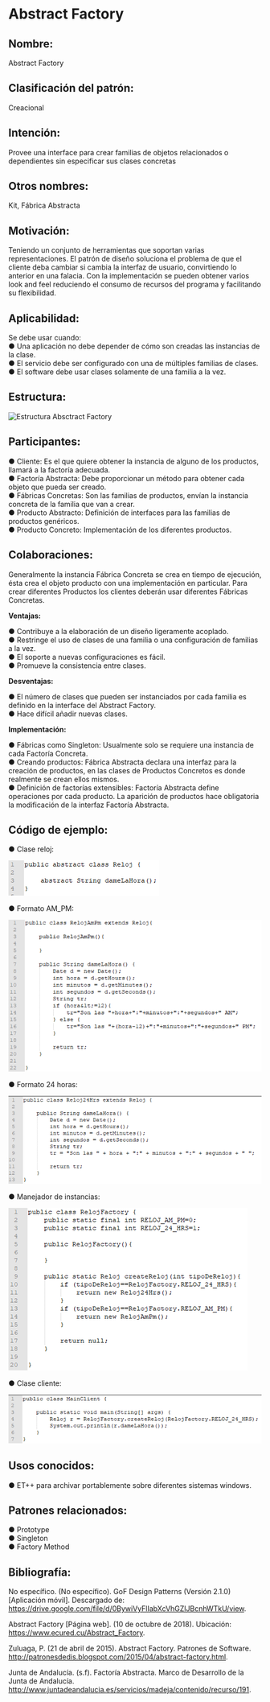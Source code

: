# Abstract Factory

## Nombre:

Abstract Factory

## Clasificación del patrón:

Creacional

## Intención:

Provee una interface para crear familias de objetos relacionados o dependientes sin especificar
sus clases concretas

## Otros nombres:

Kit, Fábrica Abstracta

## Motivación:

Teniendo un conjunto de herramientas que soportan varias representaciones. El patrón de diseño
soluciona el problema de que el cliente deba cambiar si cambia la interfaz de usuario,
convirtiendo lo anterior en una falacia. Con la implementación se pueden obtener varios look and
feel reduciendo el consumo de recursos del programa y facilitando su flexibilidad.

## Aplicabilidad:

Se debe usar cuando:  
● Una aplicación no debe depender de cómo son creadas las instancias de la clase.  
● El servicio debe ser configurado con una de múltiples familias de clases.  
● El software debe usar clases solamente de una familia a la vez.  

## Estructura:

![Estructura Absctract Factory](https://github.com/brayanpasa99/Patrones/blob/master/Patrones%20creacionales/Abstract%20Factory/Im%C3%A1genes/Estructura.png)

## Participantes:

● Cliente: Es el que quiere obtener la instancia de alguno de los productos, llamará a la
factoría adecuada.  
● Factoría Abstracta: Debe proporcionar un método para obtener cada objeto que pueda ser
creado.  
● Fábricas Concretas: Son las familias de productos, envían la instancia concreta de la
familia que van a crear.  
● Producto Abstracto: Definición de interfaces para las familias de productos genéricos.  
● Producto Concreto: Implementación de los diferentes productos.  

## Colaboraciones:

Generalmente la instancia Fábrica Concreta se crea en tiempo de ejecución, ésta crea el objeto
producto con una implementación en particular. Para crear diferentes Productos los clientes
deberán usar diferentes Fábricas Concretas.  

**Ventajas:**  

● Contribuye a la elaboración de un diseño ligeramente acoplado.  
● Restringe el uso de clases de una familia o una configuración de familias a la vez.  
● El soporte a nuevas configuraciones es fácil.  
● Promueve la consistencia entre clases.  

**Desventajas:**  

● El número de clases que pueden ser instanciados por cada familia es definido en la
interface del Abstract Factory.  
● Hace difícil añadir nuevas clases.  

**Implementación:**  

● Fábricas como Singleton: Usualmente solo se requiere una instancia de cada Factoría
Concreta.  
● Creando productos: Fábrica Abstracta declara una interfaz para la creación de productos,
en las clases de Productos Concretos es donde realmente se crean ellos mismos.  
● Definición de factorías extensibles: Factoría Abstracta define operaciones por cada
producto. La aparición de productos hace obligatoria la modificación de la interfaz
Factoría Abstracta.  

## Código de ejemplo:

● Clase reloj:

![Clase reloj](https://github.com/brayanpasa99/Patrones/blob/master/Patrones%20creacionales/Abstract%20Factory/Im%C3%A1genes/C%C3%B3digo%20de%20ejemplo%201.png)

● Formato AM_PM:

![Formato AM_PM](https://github.com/brayanpasa99/Patrones/blob/master/Patrones%20creacionales/Abstract%20Factory/Im%C3%A1genes/C%C3%B3digo%20de%20ejemplo%202.png)

● Formato 24 horas:

![Formato 24 horas](https://github.com/brayanpasa99/Patrones/blob/master/Patrones%20creacionales/Abstract%20Factory/Im%C3%A1genes/C%C3%B3digo%20de%20ejemplo%203.png)

● Manejador de instancias:

![Manejador de instancias](https://github.com/brayanpasa99/Patrones/blob/master/Patrones%20creacionales/Abstract%20Factory/Im%C3%A1genes/C%C3%B3digo%20de%20ejemplo%204.png)

● Clase cliente:

![Clase cliente](https://github.com/brayanpasa99/Patrones/blob/master/Patrones%20creacionales/Abstract%20Factory/Im%C3%A1genes/C%C3%B3digo%20de%20ejemplo%205.png)

## Usos conocidos:

● ET++ para archivar portablemente sobre diferentes sistemas windows.  

## Patrones relacionados:  

● Prototype  
● Singleton  
● Factory Method  

## Bibliografía:

No específico. (No específico). GoF Design Patterns (Versión 2.1.0) [Aplicación móvil].
Descargado de: ​https://drive.google.com/file/d/0BywiVyFlIabXcVhGZlJBcnhWTkU/view​.  

Abstract Factory [Página web]. (10 de octubre de 2018). Ubicación:
https://www.ecured.cu/Abstract_Factory​.  

Zuluaga, P. (21 de abril de 2015). Abstract Factory. Patrones de Software.
http://patronesdedis.blogspot.com/2015/04/abstract-factory.html​.  

Junta de Andalucía. (s.f). Factoría Abstracta. Marco de Desarrollo de la Junta de Andalucía.
http://www.juntadeandalucia.es/servicios/madeja/contenido/recurso/191​.  
